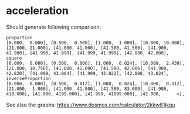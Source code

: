 # acceleration

Should generate following comparison:

```
proportion
[0.000,  0.000], [0.500,  0.500], [1.000,  1.000], [10.000, 10.000], [21.000, 21.000], [41.000, 41.000], [41.500, 41.500], [41.900, 41.900], [41.990, 41.990], [41.999, 41.999], [42.000, 42.000], 
square
[0.000,  0.000], [0.500,  0.006], [1.000,  0.024], [10.000,  2.439], [21.000, 10.756], [41.000, 41.000], [41.500, 42.006], [41.900, 42.820], [41.990, 43.004], [41.999, 43.022], [42.000, 43.024], 
inverseProportion
[0.000,  0.000], [0.500,  0.012], [1.000,  0.024], [10.000,  0.312], [21.000,  1.000], [41.000, 41.000], [41.500, 83.000], [41.900, 419.000], [41.990, 4199.000], [41.999, 41999.000], [42.000,      ∞], 
```
See also the graphs: https://www.desmos.com/calculator/2kkw81jkqu
